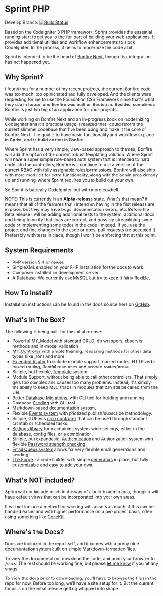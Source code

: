 # Sprint PHP

Develop Branch: [![Build Status](https://travis-ci.org/ci-bonfire/Sprint.svg?branch=develop)](https://travis-ci.org/ci-bonfire/Sprint)

Based on the CodeIgniter 3 PHP framework, Sprint provides the essential running start to get you to the fun part of building your web applications. It provides additional utilities and workflow enhancements to stock CodeIgniter. In the process, it helps to modernize the code a bit. 

Sprint is intended to be the heart of [Bonfire Next](https://github.com/ci-bonfire/Bonfire-Next), though that integration has not happened yet. 

## Why Sprint?
I found that for a number of my recent projects, the current Bonfire code was too much, too opinionated and fully developed. And the clients were requesting for me to use the Foundation CSS Framework since that's what they use in house, and Bonfire was built on Bootstrap. Besides, sometimes Bonfire is just too big of an application for your projects. 

While working on Bonfire Next and an in-progress book on modernizing CodeIgniter and it's practical usage,  I realized that I could reform the current slimmer codebase that I've been using and make it the core of Bonfire Next. The goal is to have basic functionality and workflow in place in Sprint, and to build on that in Bonfire. 

Where Sprint has a very simple, view-based approach to themes, Bonfire will add the option of the current robust templating solution. Where Sprint will have a super simple role-based auth system that is intended to hard code into the controllers, Bonfire will continue to use a version of the current RBAC with fully assignable roles/permissions. Bonfire will also ship with more modules for extra functionality, along with the admin area already up and running, where Sprint requires you to build out your own. 

So Sprint is basically CodeIgniter, but with more cowbell.

NOTE: This is currently in an **Alpha-release** state. What's that mean? It means that all of the features that I intend on having in the first release are in place, but they may have bugs, documentation errors, etc. Before the Beta release I will be adding additional tests to the system, additional docs, and trying to verify that docs are correct, and possibly streamlining some code or implementing some todos in the code I missed. If you use the project and find changes to the code or docs, pull requests are accepted :) Preferably with tests in place, though I won't be enforcing that at this point.

## System Requirements

- PHP version 5.4 or newer.
- SimpleXML enabled on your PHP installation for the docs to work.
- Composer installed on development server.
- A Database. We currently use MySQL but try to keep it fairly flexible.

## How To Install?

Installation instructions can be found in the docs source here on [GitHub](https://github.com/ci-bonfire/Sprint/blob/develop/myth/_docs_src/installation.md).

## What's In The Box?

The following is being built for the initial release:

* Powerful [MY_Model](https://github.com/ci-bonfire/Sprint/blob/develop/myth/_docs_src/general/models.md) with standard CRUD, db wrappers, observer methods and in-model validation
* [MY_Controller](https://github.com/ci-bonfire/Sprint/blob/develop/myth/_docs_src/general/controllers.md) with simple theming, rendering methods for other data types (like json) and more
* [Extended Router](https://github.com/ci-bonfire/Sprint/blob/develop/myth/_docs_src/general/routes.md) to include module support, named routes, HTTP verb-based routing, Restful resources and scoped routes/areas.
* Simple, but flexible, [Template](https://github.com/ci-bonfire/Sprint/blob/develop/myth/_docs_src/general/themes.md) system
* Module Support, without being able to call other controllers. That simply gets too complex and causes too many problems. Instead, it's simply the ability to keep MVC triads in modules that can still be called from the URI.
* Better [Database Migrations](https://github.com/ci-bonfire/Sprint/blob/develop/myth/_docs_src/database/migrations.md), with CLI tool for building and running
* Database [Seeding](https://github.com/ci-bonfire/Sprint/blob/develop/myth/_docs_src/database/seeding.md) with CLI tool
* Markdown-based [documentation system](https://github.com/ci-bonfire/Sprint/blob/develop/myth/_docs_src/writing_docs.md).
* Flexible [Events system](https://github.com/ci-bonfire/Sprint/blob/develop/myth/_docs_src/general/events.md) with priotized publish/subscribe methodology.
* Simple, GUI-less [cron controller](https://github.com/ci-bonfire/Sprint/blob/develop/myth/_docs_src/general/cronjobs.md) that can be used through standard crontab or scheduled tasks.
* [Settings library](https://github.com/ci-bonfire/Sprint/blob/develop/myth/_docs_src/general/settings.md) for maintaining system-wide settings, either in the database, config files, or a combination.
* Simple, but expandable, [Authentication](https://github.com/ci-bonfire/Sprint/blob/develop/myth/_docs_src/security/authentication.md) and Authorization system with flexible [Password strength checking](https://github.com/ci-bonfire/Sprint/blob/develop/myth/_docs_src/security/passwords.md)
* [Email Queue system](https://github.com/ci-bonfire/Sprint/blob/develop/myth/_docs_src/general/email.md) allows for very flexible email generations and sending. 
* [The Forge](https://github.com/ci-bonfire/Sprint/blob/develop/myth/_docs_src/forge/overview.md) - a code builder with simple [generators](https://github.com/ci-bonfire/Sprint/blob/develop/myth/_docs_src/forge/generators.md) in place, but fully customizable and easy to add your own.


## What's NOT included?

Sprint will not include much in the way of a built-in admin area, though it will have default views that can be incorporated into your own areas.

It will not include a method for working with assets as much of this can be handled easier and with higher performance on a per-project basis, often using something like [CodeKit](http://incident57.com/codekit/).

## Where's the Docs?
Docs are included in the repo itself, and it comes with a pretty nice documentation system built on simple Markdown-formatted files. 

To view the documentation, download the code, and point your browser to `/docs`. The rest should be working fine, but please [let me know](https://github.com/ci-bonfire/Sprint/issues) if you hit any snags! 

To view the docs prior to downloading, you'll have to [browse the files](https://github.com/ci-bonfire/Sprint/tree/develop/myth/_docs_src) in the repo for now. Before too long, we'll have a site setup for it. But the current focus is on the initial release getting whipped into shape. 
